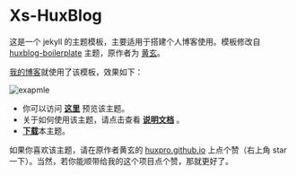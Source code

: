 # Xs-HuxBlog
这是一个 jekyll 的主题模板，主要适用于搭建个人博客使用。模板修改自 [huxblog-boilerplate](https://github.com/Huxpro/huxblog-boilerplate) 主题，原作者为 [黄玄](http://huangxuan.me/)。

[我的博客](http://xiaosheng.me/)就使用了该模板，效果如下：

![exapmle](example.jpg)

- 你可以访问 **[这里](https://jsksxs360.github.io/xs-huxblog/)** 预览该主题。
- 关于如何使用该主题，请点击查看 **[说明文档](https://github.com/jsksxs360/xs-huxblog/blob/master/Document.md)** 。
- [**下载**](https://github.com/jsksxs360/xs-huxblog/archive/master.zip)本主题。

如果你喜欢该主题，请在原作者黄玄的 [huxpro.github.io](https://github.com/Huxpro/huxpro.github.io) 上点个赞（右上角 star 一下）。当然，若你能顺带给我的这个项目点个赞，那就更好了。